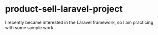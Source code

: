 # product-sell-laravel-project
I recently became interested in the Laravel framework, so I am practicing with some sample work.
